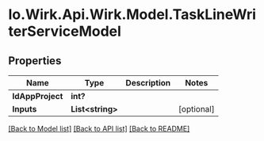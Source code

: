 # Io.Wirk.Api.Wirk.Model.TaskLineWriterServiceModel
## Properties

Name | Type | Description | Notes
------------ | ------------- | ------------- | -------------
**IdAppProject** | **int?** |  | 
**Inputs** | **List&lt;string&gt;** |  | [optional] 

[[Back to Model list]](../README.md#documentation-for-models) [[Back to API list]](../README.md#documentation-for-api-endpoints) [[Back to README]](../README.md)

